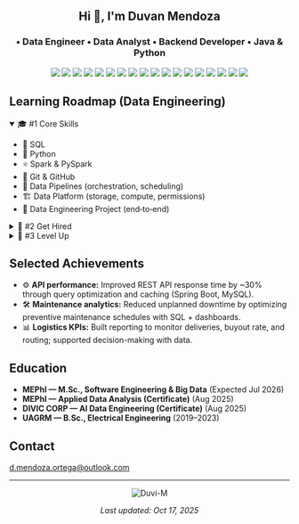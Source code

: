 <h2 align="center"> Hi 👋, I'm Duvan Mendoza </h2>
<h3 align="center"> • Data Engineer • Data Analyst • Backend Developer • Java & Python</h3>
<p align="center">
  <!-- Data Engineering & Analytics (Primary) -->
  <img src="https://img.shields.io/badge/SQL-Advanced-336791?style=for-the-badge" />
  <img src="https://img.shields.io/badge/Data%20Modeling-Star%20%7C%20Snowflake-000000?style=for-the-badge" />
  <img src="https://img.shields.io/badge/ETL%2FELT-Airflow%20%7C%20dbt%20%7C%20Pandas-FF6F00?style=for-the-badge" />
  <img src="https://img.shields.io/badge/Distributed%20Processing-Spark%20%7C%20PySpark-E25A1C?style=for-the-badge&logo=apachespark&logoColor=white" />
  <img src="https://img.shields.io/badge/Streaming-Apache%20Kafka-231F20?style=for-the-badge&logo=apachekafka&logoColor=white" />
  <img src="https://img.shields.io/badge/Data%20Pipelines-Orchestration%20%7C%20Scheduling-444?style=for-the-badge" />
  <img src="https://img.shields.io/badge/Data%20Warehousing-PostgreSQL%20%7C%20MySQL%20%7C%20BigQuery-4169E1?style=for-the-badge&logo=postgresql&logoColor=white" />
  <img src="https://img.shields.io/badge/BI-Power%20BI-DBA617?style=for-the-badge&logo=powerbi&logoColor=black" />

  <!-- Cloud -->
  <img src="https://img.shields.io/badge/AWS-Basics-232F3E?style=for-the-badge&logo=amazon-aws&logoColor=white" />
  <img src="https://img.shields.io/badge/Azure-Learning-0078D4?style=for-the-badge&logo=microsoftazure&logoColor=white" />
  <img src="https://img.shields.io/badge/GCP-Learning-4285F4?style=for-the-badge&logo=googlecloud&logoColor=white" />

  <!-- Programming & VCS -->
  <img src="https://img.shields.io/badge/Python-Data%20Analysis-3776AB?style=for-the-badge&logo=python&logoColor=white" />
  <img src="https://img.shields.io/badge/Java-23-ED8B00?style=for-the-badge&logo=java&logoColor=white" />
  <img src="https://img.shields.io/badge/Git-%20-F05032?style=for-the-badge&logo=git&logoColor=white" />
  <img src="https://img.shields.io/badge/GitHub-%20-181717?style=for-the-badge&logo=github&logoColor=white" />

  <!-- DevOps & OS -->
  <img src="https://img.shields.io/badge/CI%2FCD-GitHub%20Actions%20%7C%20Jenkins-2C3E50?style=for-the-badge" />
  <img src="https://img.shields.io/badge/Docker-%20-2496ED?style=for-the-badge&logo=docker&logoColor=white" />
  <img src="https://img.shields.io/badge/Linux-%20-FCC624?style=for-the-badge&logo=linux&logoColor=black" />
</p>

<h2>Learning Roadmap (Data Engineering)</h2>

<details open>
  <summary>🎓 #1 Core Skills</summary>
  <ul>
    <li>🧠 SQL</li>
    <li>🐍 Python</li>
    <li>⭐ Spark & PySpark</li>
    <li>🌟 Git & GitHub</li>
    <li>🔗 Data Pipelines (orchestration, scheduling)</li>
    <li>🏗️ Data Platform (storage, compute, permissions)</li>
    <li>🚀 Data Engineering Project (end‑to‑end)</li>
  </ul>
</details>

<details>
  <summary>💼 #2 Get Hired</summary>
  <ul>
    <li>📝 Create your CV</li>
    <li>🔗 Build LinkedIn profile</li>
    <li>📦 Build Git portfolio</li>
    <li>📮 Apply for jobs</li>
  </ul>
</details>

<details>
  <summary>🌱 #3 Level Up</summary>
  <ul>
    <li>☁️ Cloud Platforms: Azure / AWS / GCP</li>
    <li>🔁 CI/CD</li>
    <li>🧵 Apache Kafka (streaming)</li>
    <li>🏛️ Data Architectures (Lakehouse, Medallion)</li>
    <li>⚙️ Data Processing (batch & streaming)</li>
    <li>📐 Data Modeling (3NF, Star/Snowflake)</li>
    <li>🍰 Data Partitioning</li>
    <li>📈 Logging & Monitoring</li>
  </ul>
</details>

<h2>Selected Achievements</h2>

- ⚙️ <b>API performance:</b> Improved REST API response time by ~30% through query optimization and caching (Spring Boot, MySQL).
- 🛠️ <b>Maintenance analytics:</b> Reduced unplanned downtime by optimizing preventive maintenance schedules with SQL + dashboards.
- 📊 <b>Logistics KPIs:</b> Built reporting to monitor deliveries, buyout rate, and routing; supported decision-making with data.

<h2>Education</h2>

- <b>MEPhI — M.Sc., Software Engineering & Big Data</b> (Expected Jul 2026)
- <b>MEPhI — Applied Data Analysis (Certificate)</b> (Aug 2025)
- <b>DIVIC CORP — AI Data Engineering (Certificate)</b> (Aug 2025)
- <b>UAGRM — B.Sc., Electrical Engineering</b> (2019–2023)

<h2>Contact</h2>

<p>
  <a href="mailto:d.mendoza.ortega@outlook.com">d.mendoza.ortega@outlook.com</a><br>
  <!-- Optional secondary email from CV: uncomment if desired -->
  <!-- <a href="mailto:duvanmendozaortega@maul.com">duvanmendozaortega@maul.com</a> -->
  <!-- Add your LinkedIn/Twitter when ready: -->
  <!-- <a href="https://www.linkedin.com/in/your-handle">LinkedIn</a> • <a href="https://twitter.com/your-handle">Twitter</a> -->
</p>

<hr/>

<p align="center">
  <img align="center" src="https://github-readme-streak-stats.herokuapp.com/?user=Duvi-M" alt="Duvi-M" />
</p>

<p align="center"><i>Last updated: Oct 17, 2025</i></p>
